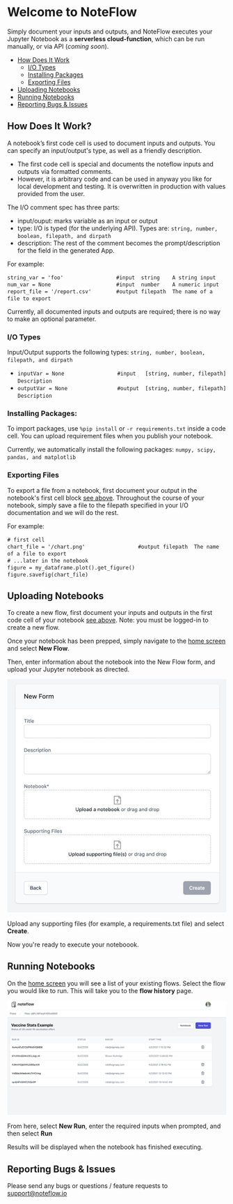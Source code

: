 # Welcome to NoteFlow

Simply document your inputs and outputs, and NoteFlow executes your Jupyter Notebook as a **serverless cloud-function**, which can be run manually, or via API (*coming soon*).

- [How Does It Work](#how-does-it-work)
  - [I/O Types](#io-types)
  - [Installing Packages](#installing-packages)
  - [Exporting Files](#exporting-files)
- [Uploading Notebooks](#uploading-notebooks)
- [Running Notebooks](#running-notebooks)
- [Reporting Bugs & Issues](#reporting-bugs-issues)

## How Does It Work?
A notebook’s first code cell is used to document inputs and outputs. You can specify an input/output's type, as well as a friendly description.  
  
- The first code cell is special and documents the noteflow inputs and outputs via formatted comments.
- However, it is arbitrary code and can be used in anyway you like for local development and testing. It is overwritten in production with values provided from the user.
  
  
The I/O comment spec has three parts:
- input/ouput: marks variable as an input or output
- type: I/O is typed (for the underlying API). Types are: `string, number, boolean, filepath, and dirpath`
- description: The rest of the comment becomes the prompt/description for the field in the generated App.
  
For example:


```
string_var = 'foo'                 #input  string    A string input    
num_var = None                     #input  number    A numeric input       
report_file = '/report.csv'        #output filepath  The name of a file to export    
```
Currently, all documented inputs and outputs are required; there is no way to make an optional parameter.

### I/O Types

Input/Output supports the following types: `string, number, boolean, filepath, and dirpath`

* `inputVar = None                 #input   [string, number, filepath]    Description`
* `outputVar = None                #output  [string, number, filepath]    Description`

### Installing Packages:

To import packages, use `%pip install` or `-r requirements.txt` inside a code cell. You can upload requirement files when you publish your notebook.

Currently, we automatically install the following packages: `numpy, scipy, pandas, and matplotlib`

### Exporting Files

To export a file from a notebook, first document your output in the notebook's first cell block [see above](#how-does-it-work). Throughout the course of your notebook, simply save a file to the filepath specified in your I/O documentation and we will do the rest.

For example:

```
# first cell    
chart_file = '/chart.png'				  #output filepath  The name of a file to export    
# ...later in the notebook           
figure = my_dataframe.plot().get_figure()   
figure.savefig(chart_file)     
```

## Uploading Notebooks

To create a new flow, first document your inputs and outputs in the first code cell of your notebook [see above](#how-does-it-work). Note: you must be logged-in to create a new flow.

Once your notebook has been prepped, simply navigate to the [home screen](https://noteflow.app/) and select **New Flow**. 

Then, enter information about the notebook into the New Flow form, and upload your Jupyter notebook as directed.

![](images/new-flow.png) 

Upload any supporting files (for example, a requirements.txt file) and select **Create**. 

Now you're ready to execute your noteboook.

## Running Notebooks
On the [home screen](https://noteflow.app/) you will see a list of your existing flows. Select the flow you would like to run. This will take you to the **flow history** page.

![](images/flow-history.png) 

From here, select **New Run**, enter the required inputs when prompted, and then select **Run**

Results will be displayed when the notebook has finished executing.

## Reporting Bugs & Issues

Please send any bugs or questions / feature requests to support@noteflow.io

